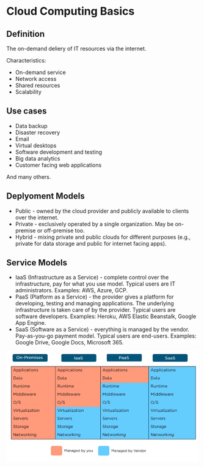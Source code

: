 # Cloud Computing Basics

## Definition

The on-demand deliery of IT resources via the internet.

Characteristics:
* On-demand service
* Network access
* Shared resources
* Scalability

## Use cases

* Data backup
* Disaster recovery
* Email
* Virtual desktops
* Software development and testing
* Big data analytics
* Customer facing web applications

And many others.

## Deplyoment Models

* Public - owned by the cloud provider and publicly available to clients over the internet.
* Private - exclusively operated by a single organization. May be on-premise or off-premise too.
* Hybrid - mixing private and public clouds for different purposes (e.g., private for data storage and public for internet facing apps).

## Service Models

* IaaS (Infrastructure as a Service) - complete control over the infrastructure, pay for what you use model. Typical users are IT administrators. Examples: AWS, Azure, GCP.
* PaaS (Platform as a Service) - the provider gives a platform for developing, testing and managing applications. The underlying infrastructure is taken care of by the provider. Typical users are software developers. Examples: Heroku, AWS Elastic Beanstalk, Google App Engine.
* SaaS (Software as a Service) - everything is managed by the vendor. Pay-as-you-go payment model. Typical users are end-users. Examples: Google Drive, Google Docs, Microsoft 365.

![](./images/cloud_computing_basics/service_models_comparison.png)

